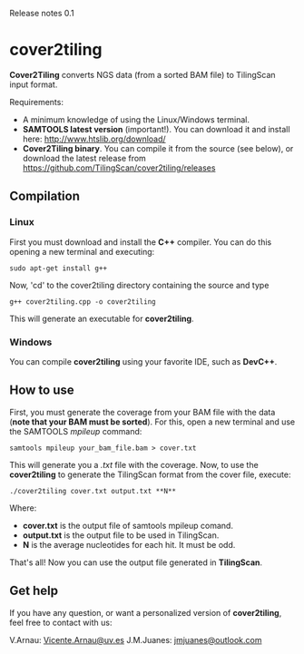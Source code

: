 Release notes 0.1

# cover2tiling

**Cover2Tiling** converts NGS data (from a sorted BAM file) to TilingScan input format.

Requirements:

- A minimum knowledge of using the Linux/Windows terminal.
- **SAMTOOLS latest version** (important!). You can download it and install here: http://www.htslib.org/download/
- **Cover2Tiling binary**. You can compile it from the source (see below), or download the latest release from https://github.com/TilingScan/cover2tiling/releases



## Compilation

### Linux

First you must download and install the **C++** compiler. You can do this opening a new terminal and executing:
```
sudo apt-get install g++
```

Now, 'cd' to the cover2tiling directory containing the source and type 

```
g++ cover2tiling.cpp -o cover2tiling 
```

This will generate an executable for **cover2tiling**.


### Windows

You can compile **cover2tiling** using your favorite IDE, such as **DevC++**. 



## How to use

First, you must generate the coverage from your BAM file with the data (**note that your BAM must be sorted**). For this, open a new terminal and use the SAMTOOLS *mpileup* command:

```
samtools mpileup your_bam_file.bam > cover.txt
```

This will generate you a *.txt* file with the coverage. Now, to use the **cover2tiling** to generate the TilingScan format from the cover file, execute:

```
./cover2tiling cover.txt output.txt **N**
```

Where:
- **cover.txt** is the output file of samtools mpileup comand.
- **output.txt** is the output file to be used in TilingScan.
- **N** is the average nucleotides for each hit. It must be odd.

That's all! Now you can use the output file generated in **TilingScan**.



## Get help

If you have any question, or want a personalized version of **cover2tiling**, feel free to contact with us:

V.Arnau: Vicente.Arnau@uv.es 
J.M.Juanes: jmjuanes@outlook.com 




